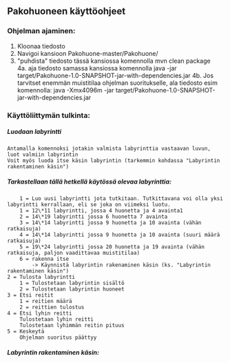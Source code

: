 ## Pakohuoneen käyttöohjeet

### Ohjelman ajaminen:
1. Kloonaa tiedosto<br>
2. Navigoi kansioon Pakohuone-master/Pakohuone/<br>
3. "puhdista" tiedosto tässä kansiossa komennolla 
    mvn clean package<br>
4a. aja tiedosto samassa kansiossa komennolla 
    java -jar target/Pakohuone-1.0-SNAPSHOT-jar-with-dependencies.jar 
4b. Jos tarvitset enemmän muistitilaa ohjelman suoritukselle, ala tiedosto esim komennolla: 
    java -Xmx4096m -jar target/Pakohuone-1.0-SNAPSHOT-jar-with-dependencies.jar 
 
### Käyttöliittymän tulkinta:

##### Luodaan labyrintti
    Antamalla komennoksi jotakin valmista labyrinttia vastaavan luvun, luot valmiin labyrintin
    Voit myös luoda itse käsin labyrintin (tarkemmin kohdassa "Labyrintin rakentaminen käsin")
    
##### Tarkastellaan tällä hetkellä käytössä olevaa labyrinttia:

        1 = Luo uusi labyrintti jota tutkitaan. Tutkittavana voi olla yksi labyrintti kerrallaan, eli se joka on viimeksi luotu.
        1 = 12\*11 labyrintti, jossa 4 huonetta ja 4 avainta1
        2 = 14\*19 labyrintti jossa 6 huonetta 7 avainta
        3 = 14\*14 labyrintti jossa 9 huonetta ja 10 avainta (vähän ratkaisuja)
        4 = 14\*14 labyrintti jossa 9 huonetta ja 10 avainta (suuri määrä ratkaisuja)
        5 = 19\*24 labyrintti jossa 20 huonetta ja 19 avainta (vähän ratkaisuja, paljon vaadittavaa muistitilaa)
        6 = rakenna itse
            -> Käynnistä labyrintin rakenaminen käsin (ks. "Labyrintin rakentaminen käsin")
    2 = Tulosta labyrintti
        1 = Tulostetaan labyrintin sisältö
        2 = Tulostetaan labyrintin huoneet
    3 = Etsi reitit 
        1 = reitien määrä
        2 = reittien tulostus
    4 = Etsi lyhin reitti
        Tulostetaan lyhin reitti
        Tulostetaan lyhimmän reitin pituus
    5 = Keskeytä
        Ohjelman suoritus päättyy
        
##### Labyrintin rakentaminen käsin:

